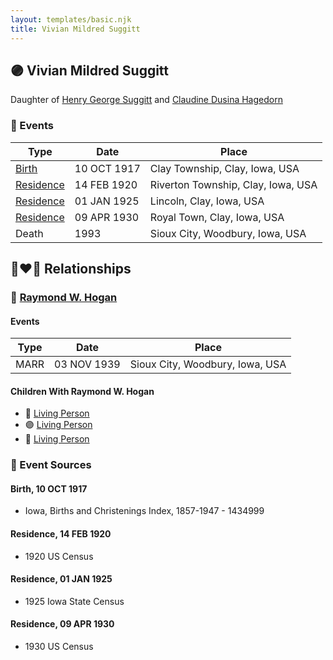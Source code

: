 ```yaml
---
layout: templates/basic.njk
title: Vivian Mildred Suggitt
---
```

## 🟣 Vivian Mildred Suggitt

Daughter of [Henry George Suggitt](/people/7/7271894) and [Claudine Dusina Hagedorn](/people/2/21896640)

### 📆 Events

Type | Date | Place
------ | ------ | ------
[Birth](#event-0) | 10 OCT 1917 | Clay Township, Clay, Iowa, USA
[Residence](#event-1) | 14 FEB 1920 | Riverton Township, Clay, Iowa, USA
[Residence](#event-2) | 01 JAN 1925 | Lincoln, Clay, Iowa, USA
[Residence](#event-3) | 09 APR 1930 | Royal Town, Clay, Iowa, USA
Death | 1993 | Sioux City, Woodbury, Iowa, USA

## 👩‍❤️‍👨 Relationships

### 🔵 [Raymond W. Hogan](/people/7/7348108)

#### Events

Type | Date | Place
------ | ------ | ------
MARR | 03 NOV 1939 | Sioux City, Woodbury, Iowa, USA
#### Children With Raymond W. Hogan
* 🔵 [Living Person](/people/9/91001980)
* 🟣 [Living Person](/people/8/87259250)
* 🔵 [Living Person](/people/6/61729265)
### 📰 Event Sources

#### <a id="event-0"></a> Birth, 10 OCT 1917
* Iowa, Births and Christenings Index, 1857-1947  - 1434999

#### <a id="event-1"></a> Residence, 14 FEB 1920
* 1920 US Census

#### <a id="event-2"></a> Residence, 01 JAN 1925
* 1925 Iowa State Census

#### <a id="event-3"></a> Residence, 09 APR 1930
* 1930 US Census
